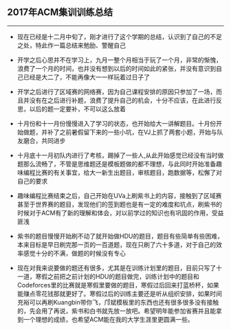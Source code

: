 ## 2017年ACM集训训练总结
--- 
- 现在已经是十二月中旬了，刚才进行了这个学期的总结，认识到了自己的不足之处，特此作一篇总结来勉励、警醒自己

- 开学之后心思并不在学习上，九月一整个月相当于玩了一个月，非常的惭愧，浪费了一个月的时间，也并没有想到以后的时间如此的紧张，并没有意识到自己已经是大二了，不能再像大一一样玩着过日子了

- 开学之后进行了区域赛的网络赛，因为自己课程安排的原因只参加了一场，而且并没有在之后进行补题，浪费了提升自己的机会，十分不应该，在此进行反思，以后的题一定要补，不可以这么放着

- 十月份和十一月份慢慢进入了学习的状态，也开始给大一讲解题目。十月份开始做题，并补了之前暑假留下来的一些小坑，在VJ上抓了两套小题，开始与队友磨合，共同进步

- 十月底十一月初队内进行了考核，踢掉了一些人,从此开始感觉已经没有当时做题那么流畅了，不管是思维题还是模板题做的都不理想，与此同时开始准备趣味编程比赛的有关事宜，给大一新生出题目，审核题目，跑数据等，松懈了对自己的要求

- 趣味编程比赛结束之后，自己开始在UVa上刷紫书上的内容，接触到了区域赛甚至于世界赛的题目，发现他们的签到题也是有一定的难度和坑点，刷紫书的时候对于ACM有了新的理解和体会，对以前学过的知识也有巩固的作用，受益匪浅

- 紫书的题目慢慢开始刷不动了就开始做HDU的题目，题目有些简单有些困难，本来目标是早日刷完那一页的一百道题，现在只刷了六十多道，对于自己的效率感觉十分的不满，做题的时候没有专心

- 现在对我来说要做的题还有很多，尤其是在训练计划里的题目，目前只写了十一道，寒假之前把之前计划的HDU的题目做完，训练计划中的题目和Codeforces里的比赛就是寒假里要做的题目，寒假过后回来打蓝桥杯，如果能赚点零花钱那就更好了。寒假过后的训练主要还是听从组织安排，如果时间充裕可以再刷Kuangbin带你飞，邝斌模板里的东西也还有很多很多没有接触的，先会用了再说，紫书和白书就先放一放吧。希望明年能参加省赛并且能拿到一个理想的成绩，也希望ACM能在我的大学生涯里更圆满一些。

